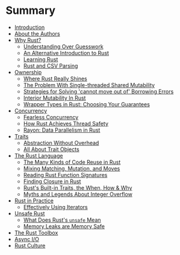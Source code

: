 # Summary

- [Introduction](intro.md)
- [About the Authors](authors.md)
- [Why Rust?]()
    - [Understanding Over Guesswork](understanding-over-guesswork.md)
    - [An Alternative Introduction to Rust]()
    - [Learning Rust]()
    - [Rust and CSV Parsing]()
- [Ownership]()
    - [Where Rust Really Shines](where-rust-really-shines.md)
    - [The Problem With Single-threaded Shared Mutability](the-problem-with-shared-mutability.md)
    - [Strategies for Solving 'cannot move out of' Borrowing Errors](strategies-for-solving-borrowing-errors.md)
    - [Interior Mutability In Rust]()
    - [Wrapper Types in Rust: Choosing Your Guarantees]()
- [Concurrency]()
    - [Fearless Concurrency](fearless-concurrency.md)
    - [How Rust Achieves Thread Safety](how-rust-achieves-thread-safety.md)
    - [Rayon: Data Parallelism in Rust]()
- [Traits]()
    - [Abstraction Without Overhead](abstraction-without-overhead.md)
    - [All About Trait Objects](all-about-trait-objects.md)
- [The Rust Language]()
    - [The Many Kinds of Code Reuse in Rust](rust-reuse-and-recycle.md)
    - [Mixing Matching, Mutation, and Moves](enums-match-mutation-and-moves.md)
    - [Reading Rust Function Signatures](reading-rust-function-signatures.md)
    - [Finding Closure in Rust](finding-closure-in-rust.md)
    - [Rust's Built-in Traits, the When, How & Why](rusts-built-in-traits.md)
    - [Myths and Legends About Integer Overflow](myths-and-legends-about-integer-overflow.md)
- [Rust in Practice]()
    - [Effectively Using Iterators](effectively-using-iterators.md)
- [Unsafe Rust]()
    - [What Does Rust's `unsafe` Mean](what-does-rusts-unsafe-mean.md)
    - [Memory Leaks are Memory Safe](memory-leaks-are-memory-safe.md)
- [The Rust Toolbox]()
- [Async I/O]()
- [Rust Culture]()
